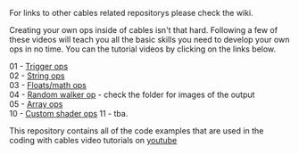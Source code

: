 For links to other cables related repositorys please check the wiki.

Creating your own ops inside of cables isn't that hard. Following a few of these videos will teach you all the basic skills you need to develop your own ops in no time.
You can the tutorial videos by clicking on the links below.

01 - [Trigger ops](https://youtu.be/vJ47_rYdezU)\
02 - [String ops](https://youtu.be/SuhEH3TQvT4)\
03 - [Floats/math ops](https://youtu.be/cHD0H_xNi1Q)\
04 - [Random walker op](https://youtu.be/tib3dAo6ji8) - check the folder for images of the output\
05 - [Array ops](https://youtu.be/cpjlm9tjgGo)\
10 - [Custom shader ops](https://youtu.be/Zfhn8xSM0SE)
11 - tba.


This repository contains all of the code examples that are used in the coding with cables video tutorials on [youtube](https://www.youtube.com/watch?v=vJ47_rYdezU&list=PLYimpE2xWgBvKQg65p9q5sa2jJaHGO7Ka&index=2&t=0s)

